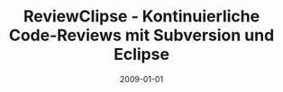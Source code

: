 ---
abstract: ''
authors:
- Mario Bernhart
- Christoph Mayerhofer
- Thomas Grechenig
date: '2009-01-01'
featured: false
links:
- name: Publik
  url: https://publik.tuwien.ac.at/showentry.php?ID=183782&lang=2
publication: Eclipse-Magazin, 6.09 (2009), S. 37 - 38
publication_types:
- '2'
publishDate: '2009-01-01'
title: ReviewClipse - Kontinuierliche Code-Reviews mit Subversion und Eclipse
url_pdf: ''
---
